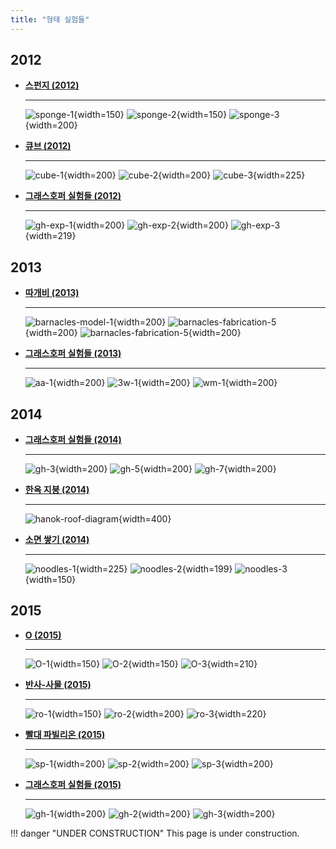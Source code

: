 ```yaml
---
title: "형태 실험들"
---
```


## 2012
<div class="grid cards" markdown>

-   [__스펀지 (2012)__](./2012/sponge/index.md)

    ---
    ![sponge-1](../../../assets/tools-and-tales/form-experiments/2012/sponge/drawing/sponge_photo.png){width=150}
    ![sponge-2](../../../assets/tools-and-tales/form-experiments/2012/sponge/diagram/sponge_diagram_3.png){width=150}
    ![sponge-3](../../../assets/tools-and-tales/form-experiments/2012/sponge/space/sponge_step2.png){width=200}

-   [__큐브 (2012)__](./2012/cube/index.md)

    ---

    ![cube-1](../../../assets/tools-and-tales/form-experiments/2012/cube/render/cube_render_4.jpg){width=200}
    ![cube-2](../../../assets/tools-and-tales/form-experiments/2012/cube/photo/cube_photo_3.jpg){width=200}
    ![cube-3](../../../assets/tools-and-tales/form-experiments/2012/cube/photo/cube_photo_8.jpg){width=225}

-   [__그래스호퍼 실험들 (2012)__](./2012/gh-exp/index.md)

    ---

    ![gh-exp-1](../../../assets/tools-and-tales/form-experiments/2012/gh-exp/03-ribbon/gh_2012_03_3.png){width=200}
    ![gh-exp-2](../../../assets/tools-and-tales/form-experiments/2012/gh-exp/06-random-cubes/gh_2012_06_cubes_4.png){width=200}
    ![gh-exp-3](../../../assets/tools-and-tales/form-experiments/2012/gh-exp/07-voronoi/gh_2012_07_voronoi_vein.png){width=219}

</div>

## 2013

<div class="grid cards" markdown>

-   [__따개비 (2013)__](./2013/barnacles/index.md)

    ---
    ![barnacles-model-1](../../../assets/tools-and-tales/form-experiments/2013/barnacles/barnacle_shape_1.png){width=200}
    ![barnacles-fabrication-5](../../../assets/tools-and-tales/form-experiments/2013/barnacles/barnacle_fab_5.jpg){width=200}
    ![barnacles-fabrication-5](../../../assets/tools-and-tales/form-experiments/2013/barnacles/barnacle_fab_7.jpg){width=200}

-   [__그래스호퍼 실험들 (2013)__](./2013/gh-exp/index.md)

    ---

    ![aa-1](../../../assets/tools-and-tales/form-experiments/2013/gh-exp/gh_2013_ddr_1_0.jpg){width=200}
    ![3w-1](../../../assets/tools-and-tales/form-experiments/2013/gh-exp/gh_2013_ddr_2_0.jpg){width=200}
    ![wm-1](../../../assets/tools-and-tales/form-experiments/2013/gh-exp/gh_2013_ddr_3_0.jpg){width=200}

</div>

## 2014

<div class="grid cards" markdown>

-   [__그래스호퍼 실험들 (2014)__](./2014/gh-exp/index.md)

    ---

    ![gh-3](../../../assets/tools-and-tales/form-experiments/2014/gh-exp/gh_3.png){width=200}
    ![gh-5](../../../assets/tools-and-tales/form-experiments/2014/gh-exp/gh_5.png){width=200}
    ![gh-7](../../../assets/tools-and-tales/form-experiments/2014/gh-exp/gh_7.png){width=200}

-   [__한옥 지붕 (2014)__](./2014/hanok-roof/index.md)

    ---
    ![hanok-roof-diagram](../../../assets/tools-and-tales/form-experiments/2014/hanok-roof/diagrams_.jpg){width=400}

-   [__소면 쌓기 (2014)__](./2014/noodles/index.md)

    ---

    ![noodles-1](../../../assets/tools-and-tales/form-experiments/2014/noodles/2/1-17.jpg){width=225}
    ![noodles-2](../../../assets/tools-and-tales/form-experiments/2014/noodles/3/3-4.jpg){width=199}
    ![noodles-3](../../../assets/tools-and-tales/form-experiments/2014/noodles/4/8.jpg){width=150}

</div>

## 2015

<div class="grid cards" markdown>

-   [__O (2015)__](./2015/O/index.md)

    ---
    ![O-1](../../../assets/tools-and-tales/form-experiments/2015/O/O_bake.png){width=150}
    ![O-2](../../../assets/tools-and-tales/form-experiments/2015/O/O_form-3.PNG){width=150}
    ![O-3](../../../assets/tools-and-tales/form-experiments/2015/O/O_photo.jpg){width=210}

-   [__반사-사물 (2015)__](./2015/reflector-object/index.md)

    ---
    ![ro-1](../../../assets/tools-and-tales/form-experiments/2015/reflector-object/reflector_detail5.png){width=150}
    ![ro-2](../../../assets/tools-and-tales/form-experiments/2015/reflector-object/reflector_profile-1.jpg){width=200}
    ![ro-3](../../../assets/tools-and-tales/form-experiments/2015/reflector-object/reflector_photo_2.jpg){width=220}

-   [__빨대 파빌리온 (2015)__](./2015/straw-pavilion/index.md)

    ---
    ![sp-1](../../../assets/tools-and-tales/form-experiments/2015/straw_pavilion/straw_2.jpg){width=200}
    ![sp-2](../../../assets/tools-and-tales/form-experiments/2015/straw_pavilion/straw_4.jpg){width=200}
    ![sp-3](../../../assets/tools-and-tales/form-experiments/2015/straw_pavilion/straw_7.jpg){width=200}

-   [__그래스호퍼 실험들 (2015)__](./2015/gh-exp/index.md)

    ---
    ![gh-1](../../../assets/tools-and-tales/form-experiments/2015/gh-exp/gh_2015_firecracker.gif){width=200}
    ![gh-2](../../../assets/tools-and-tales/form-experiments/2015/gh-exp/gh_2015_rotate_bubble.gif){width=200}
    ![gh-3](../../../assets/tools-and-tales/form-experiments/2015/gh-exp/gh_2015_surface_4.png){width=200}

</div>

!!! danger "UNDER CONSTRUCTION"
    This page is under construction.